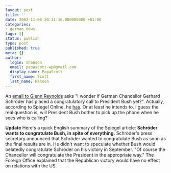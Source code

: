 ```yaml
---
layout: post
title: ''
date: 2002-11-06 20:11:16.000000000 +01:00
categories:
- german news
tags: []
status: publish
type: post
published: true
meta: {}
author:
  login: shanson
  email: papascott-wp@gmail.com
  display_name: PapaScott
  first_name: Scott
  last_name: Hanson
---
```

<p>An <a href="http://www.instapundit.com/archives/005336.php#005336">email to Glenn Reynolds</a> asks "I wonder if German Chancellor Gerhard Schröder has placed a congratulatory call to President Bush yet?". Actually, according to Spiegel Online, he <a href="http://www.spiegel.de/politik/ausland/0,1518,221621,00.html" title="Spiegel Online: Schröder will Bush gratulieren - trotz allem">has</a>. Or at least he intends to. I guess the real question is, will President Bush bother to pick up the phone when he sees who is calling? </p>
<p><b>Update</b> Here's a quick English summary of the Spiegel article: <b>Schröder wants to congratulate Bush, in spite of everything.</b> Schröder's press secretary announced that Schröder wanted to congratulate Bush as soon as the final results are in. He didn't want to speculate whether Bush would belatedly congratulate Schröder on his victory in September. "Of course the Chancellor will congratulate the President in the appropriate way." The Foreign Office explained that the Republican victory would have no effect on relations with the US.</p>
